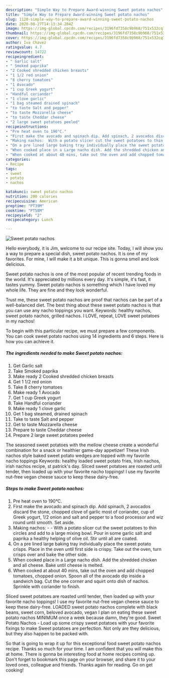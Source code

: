 ```yaml
---
description: "Simple Way to Prepare Award-winning Sweet potato nachos"
title: "Simple Way to Prepare Award-winning Sweet potato nachos"
slug: 1120-simple-way-to-prepare-award-winning-sweet-potato-nachos
date: 2020-08-27T14:13:34.204Z
image: https://img-global.cpcdn.com/recipes/3196fd7358c9b968/751x532cq70/sweet-potato-nachos-recipe-main-photo.jpg
thumbnail: https://img-global.cpcdn.com/recipes/3196fd7358c9b968/751x532cq70/sweet-potato-nachos-recipe-main-photo.jpg
cover: https://img-global.cpcdn.com/recipes/3196fd7358c9b968/751x532cq70/sweet-potato-nachos-recipe-main-photo.jpg
author: Iva Chavez
ratingvalue: 4.7
reviewcount: 14722
recipeingredient:
- " Garlic salt"
- " Smoked paprika"
- "2 Cooked shredded chicken breasts"
- "1 1/2 red onion"
- "8 cherry tomatoes"
- "1 Avocado"
- "1 cup Greek yogurt"
- "Handful coriander"
- "1 clove garlic"
- "1 bag steamed drained spinach"
- "to taste Salt and pepper"
- "to taste Mozzarella cheese"
- "to taste Cheddar cheese"
- "2 large sweet potatoes peeled"
recipeinstructions:
- "Pre heat oven to 190°C."
- "First make the avocado and spinach dip. Add spinach, 2 avocados discard the stone, chopped clove of garlic most of coriander, cup of Greek yogurt, 1/2 onion and salt and pepper to a food processor and wiz round until smooth. Set aside."
- "Making nachos:  With a potato slicer cut the sweet potatoes to thin circles and add to a large mixing bowl. Pour in some garlic salt and paprika a healthy helping of olive oil. Stir until all are coated."
- "On a pre lined large baking tray individually place the sweet potato crisps. Place in the oven until first side is crispy. Take out the oven, turn crisps over and bake the other side."
- "When cooked place in a Large nacho dish. Add the shredded chicken and all cheese. Bake until cheese is melted."
- "When cooked at about 40 mins, take out the oven and add chopped tomatoes, chopped onion. Spoon all of the avocado dip inside a sandwich bag. Cut the one corner and squirt onto dish of nachos. Sprinkle with coriander to finish."
categories:
- Recipe
tags:
- sweet
- potato
- nachos

katakunci: sweet potato nachos 
nutrition: 200 calories
recipecuisine: American
preptime: "PT39M"
cooktime: "PT58M"
recipeyield: "2"
recipecategory: Lunch

---
```



![Sweet potato nachos](https://img-global.cpcdn.com/recipes/3196fd7358c9b968/751x532cq70/sweet-potato-nachos-recipe-main-photo.jpg)

Hello everybody, it is Jim, welcome to our recipe site. Today, I will show you a way to prepare a special dish, sweet potato nachos. It is one of my favorites. For mine, I will make it a bit unique. This is gonna smell and look delicious.

Sweet potato nachos is one of the most popular of recent trending foods in the world. It's appreciated by millions every day. It's simple, it's fast, it tastes yummy. Sweet potato nachos is something which I have loved my whole life. They are fine and they look wonderful.

Trust me, these sweet potato nachos are proof that nachos can be part of a well-balanced diet. The best thing about these sweet potato nachos is that you can use any nacho toppings you want. Keywords: healthy nachos, sweet potato nachos, grilled nachos. I LOVE, repeat, LOVE sweet potatoes in my nachos!


To begin with this particular recipe, we must prepare a few components. You can cook sweet potato nachos using 14 ingredients and 6 steps. Here is how you can achieve it.

<!--inarticleads1-->

##### The ingredients needed to make Sweet potato nachos:

1. Get  Garlic salt
1. Take  Smoked paprika
1. Make ready 2 Cooked shredded chicken breasts
1. Get 1 1/2 red onion
1. Take 8 cherry tomatoes
1. Make ready 1 Avocado
1. Get 1 cup Greek yogurt
1. Take Handful coriander
1. Make ready 1 clove garlic
1. Get 1 bag steamed, drained spinach
1. Take to taste Salt and pepper
1. Get to taste Mozzarella cheese
1. Prepare to taste Cheddar cheese
1. Prepare 2 large sweet potatoes peeled


The seasoned sweet potatoes with the mellow cheese create a wonderful combination for a snack or healthier game-day appetizer! These Irish nachos style baked sweet potato wedges are topped with my favorite nacho toppings Keywords: healthy loaded sweet potato fries, Irish nachos, irish nachos recipe, st patrick&#39;s day. Sliced sweet potatoes are roasted until tender, then loaded up with your favorite nacho toppings! I use my favorite nut-free vegan cheese sauce to keep these dairy-free. 

<!--inarticleads2-->

##### Steps to make Sweet potato nachos:

1. Pre heat oven to 190°C.
1. First make the avocado and spinach dip. Add spinach, 2 avocados discard the stone, chopped clove of garlic most of coriander, cup of Greek yogurt, 1/2 onion and salt and pepper to a food processor and wiz round until smooth. Set aside.
1. Making nachos: -  - With a potato slicer cut the sweet potatoes to thin circles and add to a large mixing bowl. Pour in some garlic salt and paprika a healthy helping of olive oil. Stir until all are coated.
1. On a pre lined large baking tray individually place the sweet potato crisps. Place in the oven until first side is crispy. Take out the oven, turn crisps over and bake the other side.
1. When cooked place in a Large nacho dish. Add the shredded chicken and all cheese. Bake until cheese is melted.
1. When cooked at about 40 mins, take out the oven and add chopped tomatoes, chopped onion. Spoon all of the avocado dip inside a sandwich bag. Cut the one corner and squirt onto dish of nachos. Sprinkle with coriander to finish.


Sliced sweet potatoes are roasted until tender, then loaded up with your favorite nacho toppings! I use my favorite nut-free vegan cheese sauce to keep these dairy-free. LOADED sweet potato nachos complete with black beans, sweet corn, beloved avocado, vegan I plan on eating these sweet potato nachos MINIMUM once a week because damn, they&#39;re good. Sweet Potato Nachos - Load up some crispy sweet potatoes with your favorite fixings to make Sweet potatoes are perfection. Not only are they delicious, but they also happen to be packed with. 

So that is going to wrap it up for this exceptional food sweet potato nachos recipe. Thanks so much for your time. I am confident that you will make this at home. There is gonna be interesting food at home recipes coming up. Don't forget to bookmark this page on your browser, and share it to your loved ones, colleague and friends. Thanks again for reading. Go on get cooking!
